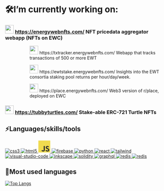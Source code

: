 # 🛠️I’m currently working on:
### <img src="https://user-images.githubusercontent.com/67122764/181295017-c2c8f8c8-3cb2-4246-8933-d2101c552072.png" style="width:28px;height:28px;" /> https://energywebnfts.com/ NFT pricedata aggregator webapp (NFTs on EWC)
<dl>
  <dd>
    <dl>
      <dd> <img src="https://user-images.githubusercontent.com/67122764/197252556-00818aba-c91b-4a44-9b7d-9ef12745014c.png" style="marginLeft:25px;width:28px;height:28px;" /> https://txtracker.energywebnfts.com/ Webapp that tracks transactions of 500 or more EWT
      </dd>
    </dl>
  </dd>
</dl>
<dl>
  <dd>
    <dl>
      <dd> <img src="https://user-images.githubusercontent.com/67122764/197263536-955ccdd0-f902-4a87-9b83-406cbc58af31.png" style="width:28px;height:28px;" /> https://ewtstake.energywebnfts.com/ Insights into the EWT consortia staking pool returns per hour/day/week.
      </dd>
    </dl>
  </dd>
</dl>
<dl>
  <dd>
    <dl>
      <dd> <img src="https://user-images.githubusercontent.com/67122764/188759797-757f31c5-b885-4735-9e77-472ece19af3e.png" style="width:28px;height:28px;" /> https://place.energywebnfts.com/ Web3 version of r/place, deployed on EWC
      </dd>
    </dl>
  </dd>
</dl>

### <img src="https://user-images.githubusercontent.com/67122764/186731205-7dfaaaf8-0b0b-4b11-a8bc-bb654f7695e9.png" style="width:28px;height:28px;" /> https://tubbyturtles.com/ Stake-able ERC-721 Turtle NFTs

## ⚡Languages/skills/tools
<p align="left"> 
    <a href="https://www.w3schools.com/css/" target="_blank">
        <img src="https://user-images.githubusercontent.com/67122764/184965798-154b041d-0e8a-4b80-8c7a-57b0b4a94558.svg" alt="css3" width="40" height="40" />
    </a>
    <a href="https://www.w3.org/html/" target="_blank">
        <img src="https://user-images.githubusercontent.com/67122764/184965499-f6626be1-1897-43b1-94eb-c5377bb2640f.svg" alt="html5" width="40" height="40" />
    </a>
    <a href="https://developer.mozilla.org/en-US/docs/Web/JavaScript" target="_blank">
        <img src="https://raw.githubusercontent.com/devicons/devicon/master/icons/javascript/javascript-original.svg" alt="javascript" width="40" height="40" />
    </a>
    <a href="https://firebase.google.com/" target="_blank">
        <img src="https://user-images.githubusercontent.com/67122764/181308062-0a948c8a-f37b-482e-9341-9cc5f1733200.png" alt="firebase" width="40" height="40" />
    </a>
    <a href="https://www.python.org" target="_blank">
        <img src="https://user-images.githubusercontent.com/67122764/184966271-520cd045-7a89-4e91-b498-e7cdbb6bc386.png" alt="python" width="40" height="40" />
    </a>
    <a href="https://reactjs.org/" target="_blank">
        <img src="https://user-images.githubusercontent.com/67122764/184966115-10b27a91-754d-4f87-bc9d-5fdd0fbd6c06.png" alt="react" width="40" height="40" />
    </a>
    <a href="https://tailwindcss.com/" target="_blank">
        <img src="https://www.vectorlogo.zone/logos/tailwindcss/tailwindcss-icon.svg" alt="tailwind" width="40" height="40" /> 
    </a>
    <a href="https://code.visualstudio.com/" target="_blank">
        <img src="https://user-images.githubusercontent.com/67122764/181305966-56b24853-4f98-4977-a5c5-e5f72dd2a1a1.png" alt="visual-studio-code" width="40" height="40" /> 
    </a>
    <a href="https://inkscape.org/" target="_blank">
        <img src="https://user-images.githubusercontent.com/67122764/181305755-81a8b312-e79e-45b5-b879-54376ac85375.png" alt="inkscape" width="40" height="40" /> 
    </a>
    <a href="https://docs.soliditylang.org/en/v0.8.15/" target="_blank">
        <img src="https://user-images.githubusercontent.com/67122764/181307779-2934413f-33fb-42c4-88fb-017d501a225e.png" alt="solidity" width="40" height="40" /> 
    </a>
    <a href="https://graphql.org/" target="_blank">
        <img src="https://user-images.githubusercontent.com/67122764/184964240-453e98f0-dbdf-4ae3-9fd5-7b7480a5881d.png" alt="graphql" width="40" height="40" /> 
    </a>
    <a href="https://redis.io/" target="_blank">
        <img src="https://user-images.githubusercontent.com/67122764/184964246-19263fc0-b088-45db-82be-e6158b96342b.png" alt="redis" width="40" height="40" /> 
    </a>
       <a href="https://nodejs.org/en/" target="_blank">
        <img src="https://user-images.githubusercontent.com/67122764/185254882-9bfb23d4-7096-4180-8f39-b0ee9392449f.png" alt="redis" width="40" height="40" /> 
    </a>
</p>

## 💬Most used languages
[![Top Langs](https://github-readme-stats.vercel.app/api/top-langs/?username=arantuil&layout=compact&theme=dark)](https://github.com/arantuil/github-readme-stats)
